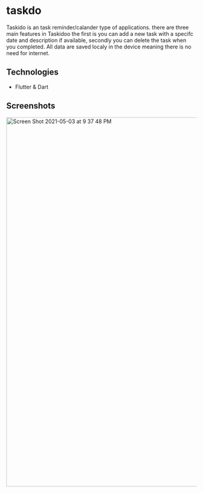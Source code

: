 # taskdo

Taskido is an task reminder/calander type of applications. there are three main features in Taskidoo the first is you can add a new task with a specifc date and description if available, secondly you can delete the task when you completed. All data are saved localy in the device meaning there is no need for internet.

## Technologies 
- Flutter & Dart 

## Screenshots  
<img width="974" alt="Screen Shot 2021-05-03 at 9 37 48 PM" src="https://user-images.githubusercontent.com/50342275/116917871-e50e8b80-ac57-11eb-8d63-641f7bfdb30c.png">


